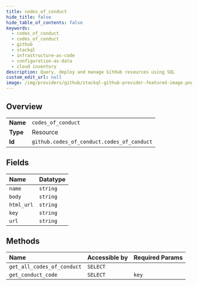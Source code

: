 ```yaml
---
title: codes_of_conduct
hide_title: false
hide_table_of_contents: false
keywords:
  - codes_of_conduct
  - codes_of_conduct
  - github    
  - stackql
  - infrastructure-as-code
  - configuration-as-data
  - cloud inventory
description: Query, deploy and manage GitHub resources using SQL
custom_edit_url: null
image: /img/providers/github/stackql-github-provider-featured-image.png
---
```

  
    

## Overview
<table><tbody>
<tr><td><b>Name</b></td><td><code>codes_of_conduct</code></td></tr>
<tr><td><b>Type</b></td><td>Resource</td></tr>
<tr><td><b>Id</b></td><td><code>github.codes_of_conduct.codes_of_conduct</code></td></tr>
</tbody></table>

## Fields
| Name | Datatype |
|:-----|:---------|
| `name` | `string` |
| `body` | `string` |
| `html_url` | `string` |
| `key` | `string` |
| `url` | `string` |
## Methods
| Name | Accessible by | Required Params |
|:-----|:--------------|:----------------|
| `get_all_codes_of_conduct` | `SELECT` |  |
| `get_conduct_code` | `SELECT` | `key` |
